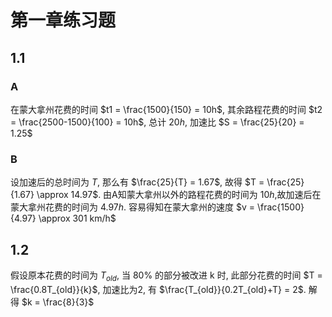 # 第一章练习题

## 1.1

### A

在蒙大拿州花费的时间 $t1 = \frac{1500}{150} = 10h$, 其余路程花费的时间 $t2 = \frac{2500-1500}{100} = 10h$, 总计 $20h$, 加速比 $S = \frac{25}{20} = 1.25$

### B

设加速后的总时间为 $T$, 那么有 $\frac{25}{T} = 1.67$, 故得 $T = \frac{25}{1.67} \approx 14.97$. 由A知蒙大拿州以外的路程花费的时间为 $10h$,故加速后在蒙大拿州花费的时间为 $4.97h$. 容易得知在蒙大拿州的速度 $v = \frac{1500}{4.97} \approx 301 km/h$

## 1.2

假设原本花费的时间为 $T_{old}$, 当 80% 的部分被改进 k 时, 此部分花费的时间 $T = \frac{0.8T_{old}}{k}$, 加速比为2, 有 $\frac{T_{old}}{0.2T_{old}+T} = 2$. 解得 $k = \frac{8}{3}$
